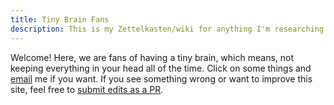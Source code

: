 ```yaml
---
title: Tiny Brain Fans
description: This is my Zettelkasten/wiki for anything I'm researching or interested in.
---
```


Welcome! Here, we are fans of having a tiny brain, which means, not keeping everything in your head all of the time. Click on some things and [email](mailto:milopfultz@gmail.com) me if you want. If you see something wrong or want to improve this site, feel free to [submit edits as a PR](https://github.com/milofultz/tinybrainfans/).
